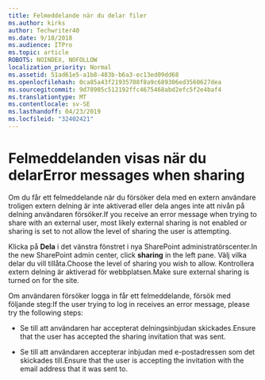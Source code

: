 ```yaml
---
title: Felmeddelande när du delar filer
ms.author: kirks
author: Techwriter40
ms.date: 9/18/2018
ms.audience: ITPro
ms.topic: article
ROBOTS: NOINDEX, NOFOLLOW
localization_priority: Normal
ms.assetid: 51ad61e5-a1b8-483b-b6a3-ec13ed09dd68
ms.openlocfilehash: 0ca85a43f21935708f8a9c689306ed3560627dea
ms.sourcegitcommit: 9d78905c512192ffc4675468abd2efc5f2e4baf4
ms.translationtype: MT
ms.contentlocale: sv-SE
ms.lasthandoff: 04/23/2019
ms.locfileid: "32402421"
---
```

# <a name="error-messages-when-sharing"></a><span data-ttu-id="74e52-102">Felmeddelanden visas när du delar</span><span class="sxs-lookup"><span data-stu-id="74e52-102">Error messages when sharing</span></span>

<span data-ttu-id="74e52-103">Om du får ett felmeddelande när du försöker dela med en extern användare troligen extern delning är inte aktiverad eller dela anges inte att nivån på delning användaren försöker.</span><span class="sxs-lookup"><span data-stu-id="74e52-103">If you receive an error message when trying to share with an external user, most likely external sharing is not enabled or sharing is set to not allow the level of sharing the user is attempting.</span></span>
  
<span data-ttu-id="74e52-104">Klicka på **Dela** i det vänstra fönstret i nya SharePoint administratörscenter.</span><span class="sxs-lookup"><span data-stu-id="74e52-104">In the  new SharePoint admin center, click **sharing** in the left pane.</span></span> <span data-ttu-id="74e52-105">Välj vilka delar du vill tillåta.</span><span class="sxs-lookup"><span data-stu-id="74e52-105">Choose the level of sharing you wish to allow.</span></span> <span data-ttu-id="74e52-106">Kontrollera extern delning är aktiverad för webbplatsen.</span><span class="sxs-lookup"><span data-stu-id="74e52-106">Make sure external sharing is turned on for the site.</span></span> 
  
<span data-ttu-id="74e52-107">Om användaren försöker logga in får ett felmeddelande, försök med följande steg:</span><span class="sxs-lookup"><span data-stu-id="74e52-107">If the user trying to log in receives an error message, please try the following steps:</span></span>
  
- <span data-ttu-id="74e52-108">Se till att användaren har accepterat delningsinbjudan skickades.</span><span class="sxs-lookup"><span data-stu-id="74e52-108">Ensure that the user has accepted the sharing invitation that was sent.</span></span>
    
- <span data-ttu-id="74e52-109">Se till att användaren accepterar inbjudan med e-postadressen som det skickades till.</span><span class="sxs-lookup"><span data-stu-id="74e52-109">Ensure that the user is accepting the invitation with the email address that it was sent to.</span></span>
    

